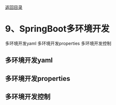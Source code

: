 [返回目录](/blog/java/spring-boot/index.md)

# 9、SpringBoot多环境开发

多环境开发yaml
多环境开发properties
多环境开发控制

## 多环境开发yaml
## 多环境开发properties
## 多环境开发控制

